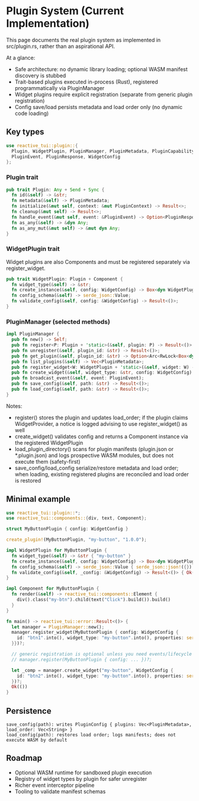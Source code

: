 # Plugin System (Current Implementation)

This page documents the real plugin system as implemented in src/plugin.rs, rather than an aspirational API.

At a glance:
- Safe architecture: no dynamic library loading; optional WASM manifest discovery is stubbed
- Trait-based plugins executed in-process (Rust), registered programmatically via PluginManager
- Widget plugins require explicit registration (separate from generic plugin registration)
- Config save/load persists metadata and load order only (no dynamic code loading)

## Key types

```rust
use reactive_tui::plugin::{
  Plugin, WidgetPlugin, PluginManager, PluginMetadata, PluginCapability, PluginDependency,
  PluginEvent, PluginResponse, WidgetConfig
};
```

### Plugin trait
```rust
pub trait Plugin: Any + Send + Sync {
  fn id(&self) -> &str;
  fn metadata(&self) -> PluginMetadata;
  fn initialize(&mut self, context: &mut PluginContext) -> Result<>;
  fn cleanup(&mut self) -> Result<>;
  fn handle_event(&mut self, event: &PluginEvent) -> Option<PluginResponse>;
  fn as_any(&self) -> &dyn Any;
  fn as_any_mut(&mut self) -> &mut dyn Any;
}
```

### WidgetPlugin trait
Widget plugins are also Components and must be registered separately via register_widget.

```rust
pub trait WidgetPlugin: Plugin + Component {
  fn widget_type(&self) -> &str;
  fn create_instance(&self, config: WidgetConfig) -> Box<dyn WidgetPlugin>;
  fn config_schema(&self) -> serde_json::Value;
  fn validate_config(&self, config: &WidgetConfig) -> Result<()>;
}
```

### PluginManager (selected methods)
```rust
impl PluginManager {
  pub fn new() -> Self;
  pub fn register<P: Plugin + 'static>(&self, plugin: P) -> Result<()>;
  pub fn unregister(&self, plugin_id: &str) -> Result<()>;
  pub fn get_plugin(&self, plugin_id: &str) -> Option<Arc<RwLock<Box<dyn Plugin>>>>;
  pub fn list_plugins(&self) -> Vec<PluginMetadata>;
  pub fn register_widget<W: WidgetPlugin + 'static>(&self, widget: W) -> Result<()>;
  pub fn create_widget(&self, widget_type: &str, config: WidgetConfig) -> Result<Box<dyn Component>>;
  pub fn broadcast_event(&self, event: PluginEvent);
  pub fn save_config(&self, path: &str) -> Result<()>;
  pub fn load_config(&self, path: &str) -> Result<()>;
}
```

Notes:
- register() stores the plugin and updates load_order; if the plugin claims WidgetProvider, a notice is logged advising to use register_widget() as well
- create_widget() validates config and returns a Component instance via the registered WidgetPlugin
- load_plugin_directory() scans for plugin manifests (plugin.json or *.plugin.json) and logs prospective WASM modules, but does not execute them (safety-first)
- save_config/load_config serialize/restore metadata and load order; when loading, existing registered plugins are reconciled and load order is restored

## Minimal example

```rust
use reactive_tui::plugin::*;
use reactive_tui::components::{div, text, Component};

struct MyButtonPlugin { config: WidgetConfig }

create_plugin!(MyButtonPlugin, "my-button", "1.0.0");

impl WidgetPlugin for MyButtonPlugin {
  fn widget_type(&self) -> &str { "my-button" }
  fn create_instance(&self, config: WidgetConfig) -> Box<dyn WidgetPlugin> { Box::new(MyButtonPlugin { config }) }
  fn config_schema(&self) -> serde_json::Value { serde_json::json!({}) }
  fn validate_config(&self, _config: &WidgetConfig) -> Result<()> { Ok(()) }
}

impl Component for MyButtonPlugin {
  fn render(&self) -> reactive_tui::components::Element {
    div().class("my-btn").child(text("Click").build()).build()
  }
}

fn main() -> reactive_tui::error::Result<()> {
  let manager = PluginManager::new();
  manager.register_widget(MyButtonPlugin { config: WidgetConfig {
    id: "btn1".into(), widget_type: "my-button".into(), properties: serde_json::json!({"text":"Click"}), css_classes: vec![], event_handlers: Default::default()
  }})?;

  // generic registration is optional unless you need events/lifecycle
  // manager.register(MyButtonPlugin { config: ... })?;

  let _comp = manager.create_widget("my-button", WidgetConfig {
    id: "btn2".into(), widget_type: "my-button".into(), properties: serde_json::json!({"text":"Hi"}), css_classes: vec![], event_handlers: Default::default()
  })?;
  Ok(())
}
```

## Persistence

```text
save_config(path): writes PluginConfig { plugins: Vec<PluginMetadata>, load_order: Vec<String> }
load_config(path): restores load order; logs manifests; does not execute WASM by default
```

## Roadmap
- Optional WASM runtime for sandboxed plugin execution
- Registry of widget types by plugin for safer unregister
- Richer event interceptor pipeline
- Tooling to validate manifest schemas

